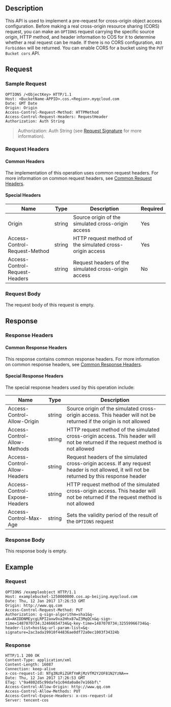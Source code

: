 ## Description
This API is used to implement a pre-request for cross-origin object access configuration. Before making a real cross-origin resource sharing (CORS) request, you can make an `OPTIONS` request carrying the specific source origin, HTTP method, and header information to COS for it to determine whether a real request can be made. If there is no CORS configuration, `403 Forbidden` will be returned. You can enable CORS for a bucket using the `PUT Bucket cors` API.

## Request
### Sample Request

```
OPTIONS /<ObjectKey> HTTP/1.1
Host: <BucketName-APPID>.cos.<Region>.myqcloud.com
Date: GMT Date
Origin: Origin
Access-Control-Request-Method: HTTPMethod
Access-Control-Request-Headers: RequestHeader
Authorization: Auth String
```

> Authorization: Auth String (see [Request Signature](https://intl.cloud.tencent.com/document/product/436/7778) for more information).

### Request Headers
#### Common Headers
The implementation of this operation uses common request headers. For more information on common request headers, see [Common Request Headers](https://intl.cloud.tencent.com/document/product/436/7728).

#### Special Headers

Name | Type | Description | Required
---|---|---|---
Origin|string| Source origin of the simulated cross-origin access | Yes
Access-Control-Request-Method|string| HTTP request method of the simulated cross-origin access | Yes
Access-Control-Request-Headers|string| Request headers of the simulated cross-origin access | No

### Request Body
The request body of this request is empty.

## Response
### Response Headers
#### Common Response Headers
This response contains common response headers. For more information on common response headers, see [Common Response Headers](https://intl.cloud.tencent.com/document/product/436/7729).

#### Special Response Headers

The special response headers used by this operation include:

| Name | Type | Description |
|---|---|---|
|Access-Control-Allow-Origin|string| Source origin of the simulated cross-origin access. This header will not be returned if the origin is not allowed | String |
|Access-Control-Allow-Methods|string| HTTP request method of the simulated cross-origin access. This header will not be returned if the request method is not allowed |
|Access-Control-Allow-Headers|string| Request headers of the simulated cross-origin access. If any request header is not allowed, it will not be returned by this response header |
|Access-Control-Expose-Headers|string| HTTP request method of the simulated cross-origin access. This header will not be returned if the request method is not allowed |
|Access-Control-Max-Age|string| Sets the validity period of the result of the `OPTIONS` request |

### Response Body
This response body is empty.

## Example

### Request

```
OPTIONS /exampleobject HTTP/1.1
Host: examplebucket-1250000000.cos.ap-beijing.myqcloud.com
Date: Thu, 12 Jan 2017 17:26:53 GMT
Origin: http://www.qq.com
Access-Control-Request-Method: PUT
Authorization: q-sign-algorithm=sha1&q-ak=AKIDDNMEycgLRPI2axw9xa2Hhx87wZ3MqQCn&q-sign-time=1487070734;32466654734&q-key-time=1487070734;32559966734&q-header-list=host&q-url-param-list=&q-signature=2ac3ada19910f44836ae0df72a0ec1003f34324b
```

### Response

```
HTTP/1.1 200 OK
Content-Type: application/xml
Content-Length: 16087
Connection: keep-alive
x-cos-request-id: NTg3NzRiZGRfYmRjMzVfM2Y2OF81N2YzNA==
Date: Thu, 12 Jan 2017 17:26:53 GMT
ETag: \"9a4802d5c99dafe1c04da0a8e7e166bf\"
Access-Control-Allow-Origin: http://www.qq.com
Access-Control-Allow-Methods: PUT
Access-Control-Expose-Headers: x-cos-request-id
Server: tencent-cos
```
